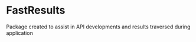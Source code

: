 # FastResults
Package created to assist in API developments and results traversed during application
